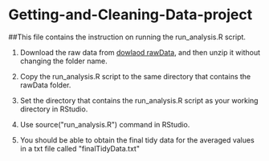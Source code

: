 # Getting-and-Cleaning-Data-project

##This file contains the instruction on running the run_analysis.R script.

1. Download the raw data from [dowlaod rawData](https://d396qusza40orc.cloudfront.net/getdata%2Fprojectfiles%2FUCI%20HAR%20Dataset.zip), and then unzip it without changing the folder name.

2. Copy the run_analysis.R script to the same directory that contains the rawData folder.

3. Set the directory that contains the run_analysis.R script as your working directory in RStudio.

4. Use source("run_analysis.R") command in RStudio.

5. You should be able to obtain the final tidy data for the averaged values in a txt file called "finalTidyData.txt"